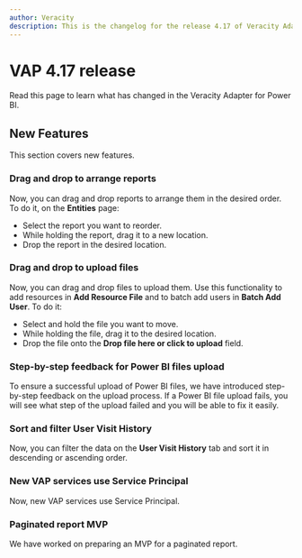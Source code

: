 ```yaml
---
author: Veracity
description: This is the changelog for the release 4.17 of Veracity Adapter for Power BI (VAP).
---
```

# VAP 4.17 release

Read this page to learn what has changed in the Veracity Adapter for Power BI. 

## New Features

This section covers new features.

### Drag and drop to arrange reports

Now, you can drag and drop reports to arrange them in the desired order. To do it, on the **Entities** page:
* Select the report you want to reorder.
* While holding the report, drag it to a new location.
* Drop the report in the desired location.

### Drag and drop to upload files

Now, you can drag and drop files to upload them. Use this functionality to add resources in **Add Resource File** and to batch add users in **Batch Add User**. To do it:
* Select and hold the file you want to move.
* While holding the file, drag it to the desired location.
* Drop the file onto the **Drop file here or click to upload** field.

### Step-by-step feedback for Power BI files upload

To ensure a successful upload of Power BI files, we have introduced step-by-step feedback on the upload process. If a Power BI file upload fails, you will see what step of the upload failed and you will be able to fix it easily.

### Sort and filter User Visit History

Now, you can filter the data on the **User Visit History** tab and sort it in descending or ascending order.

### New VAP services use Service Principal
Now, new VAP services use Service Principal.

### Paginated report MVP
We have worked on preparing an MVP for a paginated report.
